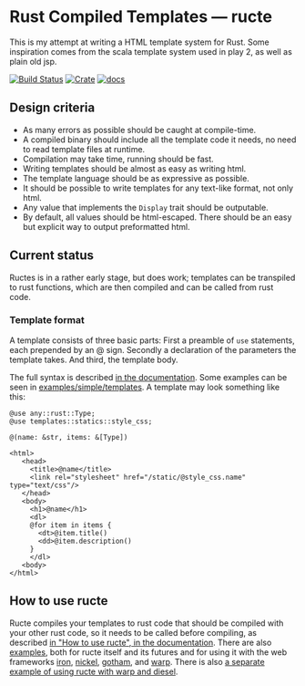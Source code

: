 # Rust Compiled Templates — ructe

This is my attempt at writing a HTML template system for Rust.
Some inspiration comes from the scala template system used in play 2,
as well as plain old jsp.

[![Build Status](https://travis-ci.org/kaj/ructe.svg?branch=master)](https://travis-ci.org/kaj/ructe)
[![Crate](https://meritbadge.herokuapp.com/ructe)](https://crates.io/crates/ructe)
[![docs](https://docs.rs/ructe/badge.svg)](https://docs.rs/ructe)

## Design criteria

* As many errors as possible should be caught at compile-time.
* A compiled binary should include all the template code it needs,
  no need to read template files at runtime.
* Compilation may take time, running should be fast.
* Writing templates should be almost as easy as writing html.
* The template language should be as expressive as possible.
* It should be possible to write templates for any text-like format,
  not only html.
* Any value that implements the `Display` trait should be outputable.
* By default, all values should be html-escaped.  There should be an
  easy but explicit way to output preformatted html.

## Current status

Ructes is in a rather early stage, but does work;
templates can be transpiled to rust functions, which are then compiled
and can be called from rust code.

### Template format

A template consists of three basic parts:
First a preamble of `use` statements, each prepended by an @ sign.
Secondly a declaration of the parameters the template takes.
And third, the template body.

The full syntax is described [in the
documentation](https://docs.rs/ructe/~0.3/ructe/Template_syntax/index.html).
Some examples can be seen in
[examples/simple/templates](examples/simple/templates).
A template may look something like this:

```
@use any::rust::Type;
@use templates::statics::style_css;

@(name: &str, items: &[Type])

<html>
   <head>
     <title>@name</title>
     <link rel="stylesheet" href="/static/@style_css.name" type="text/css"/>
   </head>
   <body>
     <h1>@name</h1>
     <dl>
     @for item in items {
       <dt>@item.title()
       <dd>@item.description()
     }
     </dl>
   <body>
</html>
```

## How to use ructe

Ructe compiles your templates to rust code that should be compiled with
your other rust code, so it needs to be called before compiling,
as described [in "How to use ructe", in the
documentation](https://docs.rs/ructe/~0.3/ructe/How_to_use_ructe/index.html).
There are also [examples](examples),
both for ructe itself and its futures and for using it with the web
frameworks [iron](examples/iron), [nickel](examples/nickel),
[gotham](examples/gotham), and [warp](examples/warp).
There is also [a separate example of using ructe with warp and
diesel](https://github.com/kaj/warp-diesel-ructe-sample).
